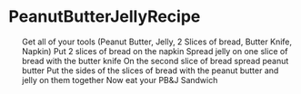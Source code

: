 # PeanutButterJellyRecipe
<ol>
Get all of your tools (Peanut Butter, Jelly, 2 Slices of bread, Butter Knife, Napkin)
Put 2 slices of bread on the napkin
Spread jelly on one slice of bread with the butter knife
On the second slice of bread spread peanut butter
Put the sides of the slices of bread with the peanut butter and jelly on them together
Now eat your PB&J Sandwich
</ol>
